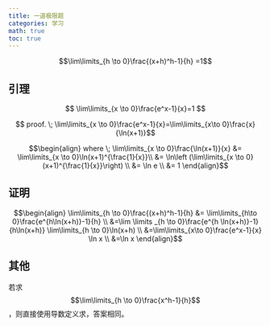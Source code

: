 ```yaml
---
title: 一道极限题
categories: 学习
math: true
toc: true
---
```


$$\lim\limits_{h \to 0}\frac{(x+h)^h-1}{h} =1$$



## 引理

$$ \lim\limits_{x \to 0}\frac{e^x-1}{x}=1 $$

$$ proof. \; \lim\limits_{x \to 0}\frac{e^x-1}{x}=\lim\limits_{x\to 0}\frac{x}{\ln(x+1)}$$ 

$$\begin{align}
where \; \lim\limits_{x \to 0}\frac{\ln(x+1)}{x} &=  \lim\limits_{x \to 0}\ln(x+1)^{\frac{1}{x}}\\
&= \ln\left (\lim\limits_{x \to 0}(x+1)^{\frac{1}{x}}\right) \\
&= \ln e \\
&= 1
\end{align}$$

## 证明

$$\begin{align}
\lim\limits_{h \to 0}\frac{(x+h)^h-1}{h} &= \lim\limits_{h\to 0}\frac{e^{h\ln(x+h)}-1}{h} \\
&=\lim \limits _{h \to 0}\frac{e^{h \ln(x+h)}-1}{h\ln(x+h)} \lim\limits_{h \to 0}\ln(x+h) \\
&=\lim\limits_{x\to 0}\frac{e^x-1}{x} \ln x \\
&=\ln x
\end{align}$$

## 其他

若求$$\lim\limits_{h \to 0}\frac{x^h-1}{h}$$，则直接使用导数定义求，答案相同。





















